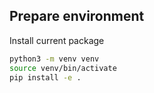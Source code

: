 ## Prepare environment 

Install current package

```bash
python3 -m venv venv
source venv/bin/activate
pip install -e .
```

